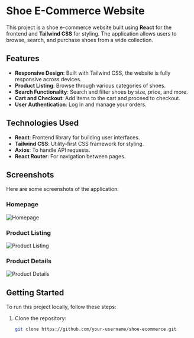 # Shoe E-Commerce Website

This project is a shoe e-commerce website built using **React** for the frontend and **Tailwind CSS** for styling. The application allows users to browse, search, and purchase shoes from a wide collection.

## Features

- **Responsive Design**: Built with Tailwind CSS, the website is fully responsive across devices.
- **Product Listing**: Browse through various categories of shoes.
- **Search Functionality**: Search and filter shoes by size, price, and more.
- **Cart and Checkout**: Add items to the cart and proceed to checkout.
- **User Authentication**: Log in and manage your orders.

## Technologies Used

- **React**: Frontend library for building user interfaces.
- **Tailwind CSS**: Utility-first CSS framework for styling.
- **Axios**: To handle API requests.
- **React Router**: For navigation between pages.

## Screenshots

Here are some screenshots of the application:

### Homepage
![Homepage](./dist/images/screenshots/image1.png)

### Product Listing
![Product Listing](./dist/images/screenshots/image3.png)

### Product Details
![Product Details](./dist/images/screenshots/image4.png)




## Getting Started

To run this project locally, follow these steps:

1. Clone the repository:
   ```bash
   git clone https://github.com/your-username/shoe-ecommerce.git
